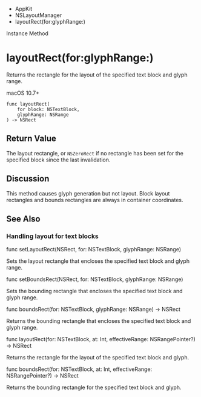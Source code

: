 

- AppKit
- NSLayoutManager
-  layoutRect(for:glyphRange:) 

Instance Method

# layoutRect(for:glyphRange:)

Returns the rectangle for the layout of the specified text block and glyph range.

macOS 10.7+

``` source
func layoutRect(
    for block: NSTextBlock,
    glyphRange: NSRange
) -> NSRect
```

## Return Value

The layout rectangle, or `NSZeroRect` if no rectangle has been set for the specified block since the last invalidation.

## Discussion

This method causes glyph generation but not layout. Block layout rectangles and bounds rectangles are always in container coordinates.

## See Also

### Handling layout for text blocks

func setLayoutRect(NSRect, for: NSTextBlock, glyphRange: NSRange)

Sets the layout rectangle that encloses the specified text block and glyph range.

func setBoundsRect(NSRect, for: NSTextBlock, glyphRange: NSRange)

Sets the bounding rectangle that encloses the specified text block and glyph range.

func boundsRect(for: NSTextBlock, glyphRange: NSRange) -> NSRect

Returns the bounding rectangle that encloses the specified text block and glyph range.

func layoutRect(for: NSTextBlock, at: Int, effectiveRange: NSRangePointer?) -> NSRect

Returns the rectangle for the layout of the specified text block and glyph.

func boundsRect(for: NSTextBlock, at: Int, effectiveRange: NSRangePointer?) -> NSRect

Returns the bounding rectangle for the specified text block and glyph.

